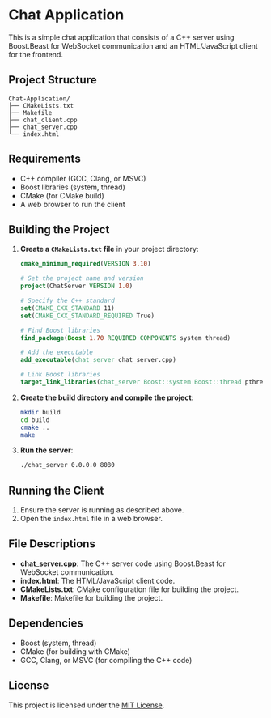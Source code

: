 # Chat Application

This is a simple chat application that consists of a C++ server using Boost.Beast for WebSocket communication and an HTML/JavaScript client for the frontend.

## Project Structure

```
Chat-Application/
├── CMakeLists.txt
├── Makefile
├── chat_client.cpp
├── chat_server.cpp
└── index.html
```

## Requirements

- C++ compiler (GCC, Clang, or MSVC)
- Boost libraries (system, thread)
- CMake (for CMake build)
- A web browser to run the client

## Building the Project

1. **Create a `CMakeLists.txt` file** in your project directory:

    ```cmake
    cmake_minimum_required(VERSION 3.10)

    # Set the project name and version
    project(ChatServer VERSION 1.0)

    # Specify the C++ standard
    set(CMAKE_CXX_STANDARD 11)
    set(CMAKE_CXX_STANDARD_REQUIRED True)

    # Find Boost libraries
    find_package(Boost 1.70 REQUIRED COMPONENTS system thread)

    # Add the executable
    add_executable(chat_server chat_server.cpp)

    # Link Boost libraries
    target_link_libraries(chat_server Boost::system Boost::thread pthread)
    ```

2. **Create the build directory and compile the project**:

    ```bash
    mkdir build
    cd build
    cmake ..
    make
    ```

3. **Run the server**:

    ```bash
    ./chat_server 0.0.0.0 8080
    ```

## Running the Client

1. Ensure the server is running as described above.
2. Open the `index.html` file in a web browser.

## File Descriptions

- **chat_server.cpp**: The C++ server code using Boost.Beast for WebSocket communication.
- **index.html**: The HTML/JavaScript client code.
- **CMakeLists.txt**: CMake configuration file for building the project.
- **Makefile**: Makefile for building the project.

## Dependencies

- Boost (system, thread)
- CMake (for building with CMake)
- GCC, Clang, or MSVC (for compiling the C++ code)

## License

This project is licensed under the [MIT License](LICENSE).